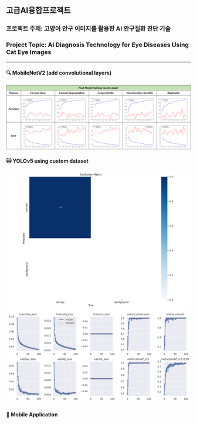 ## 고급AI융합프로젝트

### 프로젝트 주제: 고양이 안구 이미지를 활용한 AI 안구질환 진단 기술
### Project Topic: AI Diagnosis Technology for Eye Diseases Using Cat Eye Images

----
#### 🔍 MobileNetV2 (add convolutional layers)
![mobilenetv2 results](https://github.com/Youngji-Ko/Advanced-AI-Convergence-Project/blob/main/image/final_results.png)
#### 🐱 YOLOv5 using custom dataset
![yolov5 confusion matrix](https://github.com/Youngji-Ko/Advanced-AI-Convergence-Project/blob/main/image/yolov5/confusion_matrix.png)
![yolov5 results](https://github.com/Youngji-Ko/Advanced-AI-Convergence-Project/blob/main/image/yolov5/results.png)
#### 📱 Mobile Application
